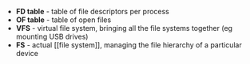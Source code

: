 - **FD table** - table of file descriptors per process
- **OF table** - table of open files
- **VFS** - virtual file system, bringing all the file systems together (eg mounting USB drives)
- **FS** - actual [[file system]], managing the file hierarchy of a particular device